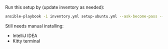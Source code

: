 Run this setup by (update inventory as needed):

```bash
ansible-playbook -i inventory.yml setup-ubuntu.yml --ask-become-pass --ask-pass
``````


Still needs manual installing:
- IntelliJ IDEA
- Kitty terminal
